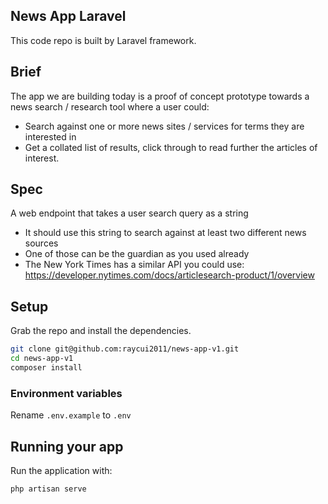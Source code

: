 
## News App Laravel

This code repo is built by Laravel framework.

## Brief

The app we are building today is a proof of concept prototype towards a
news search / research tool where a user could:

- Search against one or more news sites / services for terms they are
  interested in
- Get a collated list of results, click through to read further the
  articles of interest.


## Spec
A web endpoint that takes a user search query as a string
* It should use this string to search against at least two different news sources
* One of those can be the guardian as you used already
* The New York Times has a similar API you could use:
https://developer.nytimes.com/docs/articlesearch-product/1/overview



## Setup

Grab the repo and install the dependencies.

```bash
git clone git@github.com:raycui2011/news-app-v1.git
cd news-app-v1
composer install
```
### Environment variables

Rename `.env.example` to `.env`

## Running your app

Run the application with:

```bash
php artisan serve
```
